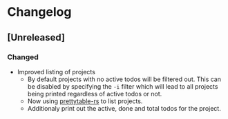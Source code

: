 # Changelog

## [Unreleased]
### Changed
* Improved listing of projects
    * By default projects with no active todos will be filtered out. This can be
        disabled by specifying the `-i` filter which will lead to all projects
        being printed regardless of active todos or not.
    * Now using [prettytable-rs](https://github.com/phsym/prettytable-rs) to
        list projects.
    * Additionaly print out the active, done and total todos for the project.
